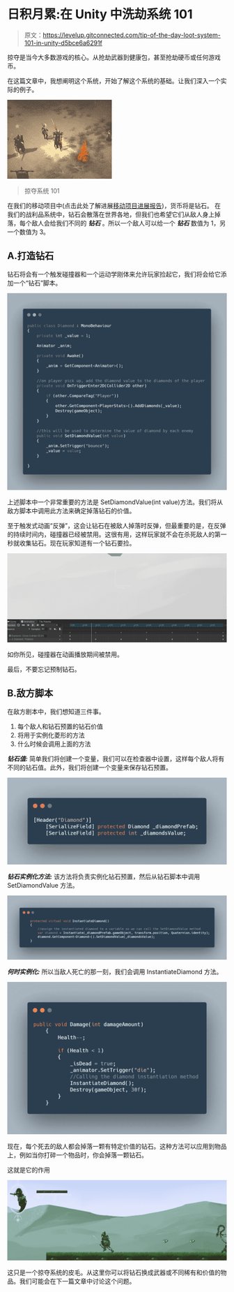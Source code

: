 # 日积月累:在 Unity 中洗劫系统 101

> 原文：<https://levelup.gitconnected.com/tip-of-the-day-loot-system-101-in-unity-d5bce6a6291f>

掠夺是当今大多数游戏的核心。从抢劫武器到健康包，甚至抢劫硬币或任何游戏币。

在这篇文章中，我想阐明这个系统，开始了解这个系统的基础。让我们深入一个实际的例子。

![](img/ad60ee9469f625958d3094dad695bfca.png)

> 掠夺系统 101

在我们的移动项目中(点击此处了解进展[移动项目进展报告](https://medium.com/nerd-for-tech/mobile-project-progression-report-new-playable-character-unity-253b21efbf))，货币将是钻石。
在我们的战利品系统中，钻石会散落在世界各地，但我们也希望它们从敌人身上掉落，每个敌人会给我们不同的 ***钻石*** 。所以一个敌人可以给一个 ***钻石*** 数值为 1，另一个数值为 3。

## A.打造钻石

钻石将会有一个触发碰撞器和一个运动学刚体来允许玩家捡起它，我们将会给它添加一个“钻石”脚本。

![](img/c8726d8dde241edf6de8f73b611d041b.png)

上述脚本中一个非常重要的方法是 SetDiamondValue(int value)方法。我们将从敌方脚本中调用此方法来确定掉落钻石的价值。

至于触发式动画“反弹”，这会让钻石在被敌人掉落时反弹，但最重要的是，在反弹的持续时间内，碰撞器已经被禁用。这很有用，这样玩家就不会在杀死敌人的第一秒就收集钻石。现在玩家知道有一个钻石要捡。

![](img/f5a15769cee9d4f0b56b2f226b2fa680.png)

如你所见，碰撞器在动画播放期间被禁用。

最后，不要忘记预制钻石。

## B.敌方脚本

在敌方剧本中，我们想知道三件事。

1.  每个敌人和钻石预置的钻石价值
2.  将用于实例化菱形的方法
3.  什么时候会调用上面的方法

***钻石值:*** 简单我们将创建一个变量，我们可以在检查器中设置，这样每个敌人将有不同的钻石值。此外，我们将创建一个变量来保存钻石预置。

![](img/d2dd5d40db85536f2740999f78e8a678.png)

***钻石实例化方法:*** 该方法将负责实例化钻石预置，然后从钻石脚本中调用 SetDiamondValue 方法。

![](img/6e230d736c9339a46e702c0bf5da761b.png)

***何时实例化:*** 所以当敌人死亡的那一刻，我们会调用 InstantiateDiamond 方法。

![](img/1f40a17bc34739a68b792988034455dd.png)

现在，每个死去的敌人都会掉落一颗有特定价值的钻石。这种方法可以应用到物品上，例如当你打碎一个物品时，你会掉落一颗钻石。

这就是它的作用

![](img/2e604589ba49de84e0f5d904e004524d.png)

这只是一个掠夺系统的皮毛。从这里你可以将钻石换成武器或不同稀有和价值的物品。我们可能会在下一篇文章中讨论这个问题。